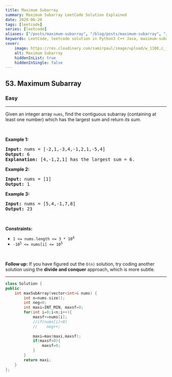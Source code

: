 ```yaml
---
title: Maximum Subarray
summary: Maximum Subarray LeetCode Solution Explained
date: 2020-06-20
tags: [leetcode]
series: [leetcode]
aliases: ["/posts/maximum-subarray", "/blog/posts/maximum-subarray", "/maximum-subarray"]
keywords: LeetCode, leetcode solution in Python3 C++ Java, maximum-subarray solution
cover:
    image: https://res.cloudinary.com/samirpaul/image/upload/w_1100,c_fit,co_rgb:FFFFFF,l_text:Arial_70_bold:Maximum Subarray/problem-solving.webp
    alt: Maximum Subarray
    hiddenInList: true
    hiddenInSingle: false
---
```



<h2>53. Maximum Subarray</h2><h3>Easy</h3><hr><div><p>Given an integer array <code>nums</code>, find the contiguous subarray (containing at least one number) which has the largest sum and return <em>its sum</em>.</p>

<p>&nbsp;</p>
<p><strong>Example 1:</strong></p>

<pre><strong>Input:</strong> nums = [-2,1,-3,4,-1,2,1,-5,4]
<strong>Output:</strong> 6
<strong>Explanation:</strong> [4,-1,2,1] has the largest sum = 6.
</pre>

<p><strong>Example 2:</strong></p>

<pre><strong>Input:</strong> nums = [1]
<strong>Output:</strong> 1
</pre>

<p><strong>Example 3:</strong></p>

<pre><strong>Input:</strong> nums = [5,4,-1,7,8]
<strong>Output:</strong> 23
</pre>

<p>&nbsp;</p>
<p><strong>Constraints:</strong></p>

<ul>
	<li><code>1 &lt;= nums.length &lt;= 3 * 10<sup>4</sup></code></li>
	<li><code>-10<sup>5</sup> &lt;= nums[i] &lt;= 10<sup>5</sup></code></li>
</ul>

<p>&nbsp;</p>
<strong>Follow up:</strong> If you have figured out the <code>O(n)</code> solution, try coding another solution using the <strong>divide and conquer</strong> approach, which is more subtle.</div>

---




```cpp
class Solution {
public:
    int maxSubArray(vector<int>& nums) {
        int n=nums.size();
        int neg=0;
        int maxi=INT_MIN, maxsf=0;
        for(int i=0;i<n;i++){
            maxsf+=nums[i];
            //if(nums[i]<0)
            //    neg++;
            
            maxi=max(maxi,maxsf);
            if(maxsf<0){
                maxsf=0;
            }
        }
        return maxi;
    }
};
```

